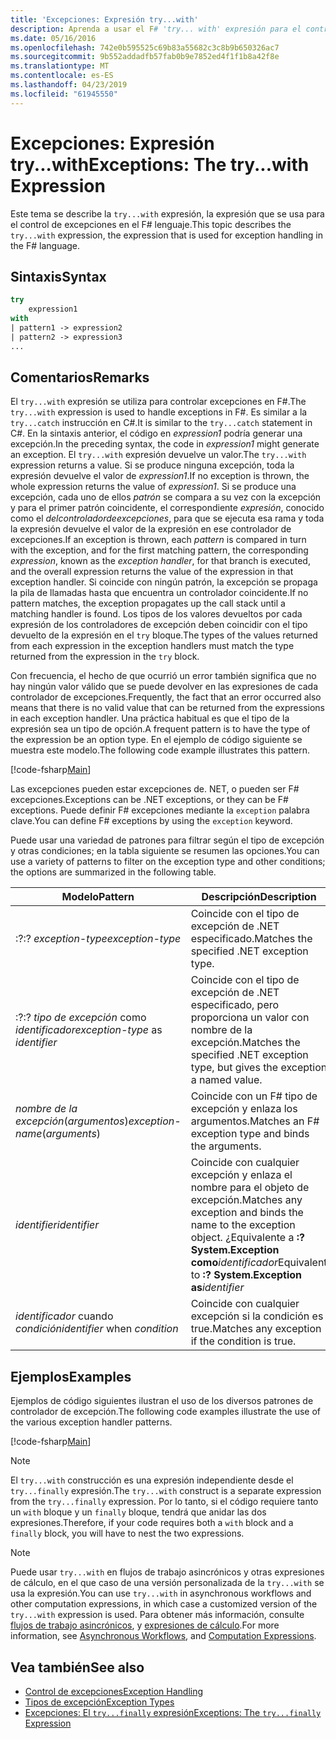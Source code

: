 ```yaml
---
title: 'Excepciones: Expresión try...with'
description: Aprenda a usar el F# 'try... with' expresión para el control de excepciones.
ms.date: 05/16/2016
ms.openlocfilehash: 742e0b595525c69b83a55682c3c8b9b650326ac7
ms.sourcegitcommit: 9b552addadfb57fab0b9e7852ed4f1f1b8a42f8e
ms.translationtype: MT
ms.contentlocale: es-ES
ms.lasthandoff: 04/23/2019
ms.locfileid: "61945550"
---
```

# <a name="exceptions-the-trywith-expression"></a><span data-ttu-id="77299-103">Excepciones: Expresión try...with</span><span class="sxs-lookup"><span data-stu-id="77299-103">Exceptions: The try...with Expression</span></span>

<span data-ttu-id="77299-104">Este tema se describe la `try...with` expresión, la expresión que se usa para el control de excepciones en el F# lenguaje.</span><span class="sxs-lookup"><span data-stu-id="77299-104">This topic describes the `try...with` expression, the expression that is used for exception handling in the F# language.</span></span>

## <a name="syntax"></a><span data-ttu-id="77299-105">Sintaxis</span><span class="sxs-lookup"><span data-stu-id="77299-105">Syntax</span></span>

```fsharp
try
    expression1
with
| pattern1 -> expression2
| pattern2 -> expression3
...
```

## <a name="remarks"></a><span data-ttu-id="77299-106">Comentarios</span><span class="sxs-lookup"><span data-stu-id="77299-106">Remarks</span></span>

<span data-ttu-id="77299-107">El `try...with` expresión se utiliza para controlar excepciones en F#.</span><span class="sxs-lookup"><span data-stu-id="77299-107">The `try...with` expression is used to handle exceptions in F#.</span></span> <span data-ttu-id="77299-108">Es similar a la `try...catch` instrucción en C#.</span><span class="sxs-lookup"><span data-stu-id="77299-108">It is similar to the `try...catch` statement in C#.</span></span> <span data-ttu-id="77299-109">En la sintaxis anterior, el código en *expression1* podría generar una excepción.</span><span class="sxs-lookup"><span data-stu-id="77299-109">In the preceding syntax, the code in *expression1* might generate an exception.</span></span> <span data-ttu-id="77299-110">El `try...with` expresión devuelve un valor.</span><span class="sxs-lookup"><span data-stu-id="77299-110">The `try...with` expression returns a value.</span></span> <span data-ttu-id="77299-111">Si se produce ninguna excepción, toda la expresión devuelve el valor de *expression1*.</span><span class="sxs-lookup"><span data-stu-id="77299-111">If no exception is thrown, the whole expression returns the value of *expression1*.</span></span> <span data-ttu-id="77299-112">Si se produce una excepción, cada uno de ellos *patrón* se compara a su vez con la excepción y para el primer patrón coincidente, el correspondiente *expresión*, conocido como el *delcontroladordeexcepciones*, para que se ejecuta esa rama y toda la expresión devuelve el valor de la expresión en ese controlador de excepciones.</span><span class="sxs-lookup"><span data-stu-id="77299-112">If an exception is thrown, each *pattern* is compared in turn with the exception, and for the first matching pattern, the corresponding *expression*, known as the *exception handler*, for that branch is executed, and the overall expression returns the value of the expression in that exception handler.</span></span> <span data-ttu-id="77299-113">Si coincide con ningún patrón, la excepción se propaga la pila de llamadas hasta que encuentra un controlador coincidente.</span><span class="sxs-lookup"><span data-stu-id="77299-113">If no pattern matches, the exception propagates up the call stack until a matching handler is found.</span></span> <span data-ttu-id="77299-114">Los tipos de los valores devueltos por cada expresión de los controladores de excepción deben coincidir con el tipo devuelto de la expresión en el `try` bloque.</span><span class="sxs-lookup"><span data-stu-id="77299-114">The types of the values returned from each expression in the exception handlers must match the type returned from the expression in the `try` block.</span></span>

<span data-ttu-id="77299-115">Con frecuencia, el hecho de que ocurrió un error también significa que no hay ningún valor válido que se puede devolver en las expresiones de cada controlador de excepciones.</span><span class="sxs-lookup"><span data-stu-id="77299-115">Frequently, the fact that an error occurred also means that there is no valid value that can be returned from the expressions in each exception handler.</span></span> <span data-ttu-id="77299-116">Una práctica habitual es que el tipo de la expresión sea un tipo de opción.</span><span class="sxs-lookup"><span data-stu-id="77299-116">A frequent pattern is to have the type of the expression be an option type.</span></span> <span data-ttu-id="77299-117">En el ejemplo de código siguiente se muestra este modelo.</span><span class="sxs-lookup"><span data-stu-id="77299-117">The following code example illustrates this pattern.</span></span>

[!code-fsharp[Main](../../../../samples/snippets/fsharp/lang-ref-2/snippet5601.fs)]

<span data-ttu-id="77299-118">Las excepciones pueden estar excepciones de. NET, o pueden ser F# excepciones.</span><span class="sxs-lookup"><span data-stu-id="77299-118">Exceptions can be .NET exceptions, or they can be F# exceptions.</span></span> <span data-ttu-id="77299-119">Puede definir F# excepciones mediante la `exception` palabra clave.</span><span class="sxs-lookup"><span data-stu-id="77299-119">You can define F# exceptions by using the `exception` keyword.</span></span>

<span data-ttu-id="77299-120">Puede usar una variedad de patrones para filtrar según el tipo de excepción y otras condiciones; en la tabla siguiente se resumen las opciones.</span><span class="sxs-lookup"><span data-stu-id="77299-120">You can use a variety of patterns to filter on the exception type and other conditions; the options are summarized in the following table.</span></span>

|<span data-ttu-id="77299-121">Modelo</span><span class="sxs-lookup"><span data-stu-id="77299-121">Pattern</span></span>|<span data-ttu-id="77299-122">Descripción</span><span class="sxs-lookup"><span data-stu-id="77299-122">Description</span></span>|
|-------|-----------|
|<span data-ttu-id="77299-123">:?</span><span class="sxs-lookup"><span data-stu-id="77299-123">:?</span></span> <span data-ttu-id="77299-124">*exception-type*</span><span class="sxs-lookup"><span data-stu-id="77299-124">*exception-type*</span></span>|<span data-ttu-id="77299-125">Coincide con el tipo de excepción de .NET especificado.</span><span class="sxs-lookup"><span data-stu-id="77299-125">Matches the specified .NET exception type.</span></span>|
|<span data-ttu-id="77299-126">:?</span><span class="sxs-lookup"><span data-stu-id="77299-126">:?</span></span> <span data-ttu-id="77299-127">*tipo de excepción* como *identificador*</span><span class="sxs-lookup"><span data-stu-id="77299-127">*exception-type* as *identifier*</span></span>|<span data-ttu-id="77299-128">Coincide con el tipo de excepción de .NET especificado, pero proporciona un valor con nombre de la excepción.</span><span class="sxs-lookup"><span data-stu-id="77299-128">Matches the specified .NET exception type, but gives the exception a named value.</span></span>|
|<span data-ttu-id="77299-129">*nombre de la excepción*(*argumentos*)</span><span class="sxs-lookup"><span data-stu-id="77299-129">*exception-name*(*arguments*)</span></span>|<span data-ttu-id="77299-130">Coincide con un F# tipo de excepción y enlaza los argumentos.</span><span class="sxs-lookup"><span data-stu-id="77299-130">Matches an F# exception type and binds the arguments.</span></span>|
|<span data-ttu-id="77299-131">*identifier*</span><span class="sxs-lookup"><span data-stu-id="77299-131">*identifier*</span></span>|<span data-ttu-id="77299-132">Coincide con cualquier excepción y enlaza el nombre para el objeto de excepción.</span><span class="sxs-lookup"><span data-stu-id="77299-132">Matches any exception and binds the name to the exception object.</span></span> <span data-ttu-id="77299-133">¿Equivalente a **:? System.Exception como**_identificador_</span><span class="sxs-lookup"><span data-stu-id="77299-133">Equivalent to **:? System.Exception as**_identifier_</span></span>|
|<span data-ttu-id="77299-134">*identificador* cuando *condición*</span><span class="sxs-lookup"><span data-stu-id="77299-134">*identifier* when *condition*</span></span>|<span data-ttu-id="77299-135">Coincide con cualquier excepción si la condición es true.</span><span class="sxs-lookup"><span data-stu-id="77299-135">Matches any exception if the condition is true.</span></span>|

## <a name="examples"></a><span data-ttu-id="77299-136">Ejemplos</span><span class="sxs-lookup"><span data-stu-id="77299-136">Examples</span></span>

<span data-ttu-id="77299-137">Ejemplos de código siguientes ilustran el uso de los diversos patrones de controlador de excepción.</span><span class="sxs-lookup"><span data-stu-id="77299-137">The following code examples illustrate the use of the various exception handler patterns.</span></span>

[!code-fsharp[Main](../../../../samples/snippets/fsharp/lang-ref-2/snippet5602.fs)]

> [!NOTE]
> <span data-ttu-id="77299-138">El `try...with` construcción es una expresión independiente desde el `try...finally` expresión.</span><span class="sxs-lookup"><span data-stu-id="77299-138">The `try...with` construct is a separate expression from the `try...finally` expression.</span></span> <span data-ttu-id="77299-139">Por lo tanto, si el código requiere tanto un `with` bloque y un `finally` bloque, tendrá que anidar las dos expresiones.</span><span class="sxs-lookup"><span data-stu-id="77299-139">Therefore, if your code requires both a `with` block and a `finally` block, you will have to nest the two expressions.</span></span>

> [!NOTE]
> <span data-ttu-id="77299-140">Puede usar `try...with` en flujos de trabajo asincrónicos y otras expresiones de cálculo, en el que caso de una versión personalizada de la `try...with` se usa la expresión.</span><span class="sxs-lookup"><span data-stu-id="77299-140">You can use `try...with` in asynchronous workflows and other computation expressions, in which case a customized version of the `try...with` expression is used.</span></span> <span data-ttu-id="77299-141">Para obtener más información, consulte [flujos de trabajo asincrónicos](../asynchronous-workflows.md), y [expresiones de cálculo](../computation-expressions.md).</span><span class="sxs-lookup"><span data-stu-id="77299-141">For more information, see [Asynchronous Workflows](../asynchronous-workflows.md), and [Computation Expressions](../computation-expressions.md).</span></span>

## <a name="see-also"></a><span data-ttu-id="77299-142">Vea también</span><span class="sxs-lookup"><span data-stu-id="77299-142">See also</span></span>

- [<span data-ttu-id="77299-143">Control de excepciones</span><span class="sxs-lookup"><span data-stu-id="77299-143">Exception Handling</span></span>](index.md)
- [<span data-ttu-id="77299-144">Tipos de excepción</span><span class="sxs-lookup"><span data-stu-id="77299-144">Exception Types</span></span>](exception-types.md)
- [<span data-ttu-id="77299-145">Excepciones: El `try...finally` expresión</span><span class="sxs-lookup"><span data-stu-id="77299-145">Exceptions: The `try...finally` Expression</span></span>](the-try-finally-expression.md)